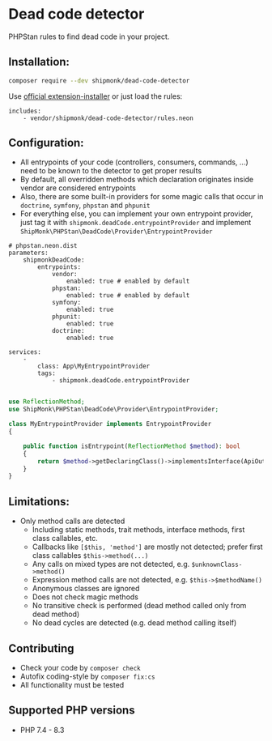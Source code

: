 # Dead code detector

PHPStan rules to find dead code in your project.

## Installation:

```sh
composer require --dev shipmonk/dead-code-detector
```

Use [official extension-installer](https://phpstan.org/user-guide/extension-library#installing-extensions) or just load the rules:

```neon
includes:
    - vendor/shipmonk/dead-code-detector/rules.neon
```


## Configuration:
- All entrypoints of your code (controllers, consumers, commands, ...) need to be known to the detector to get proper results
- By default, all overridden methods which declaration originates inside vendor are considered entrypoints
- Also, there are some built-in providers for some magic calls that occur in `doctrine`, `symfony`, `phpstan` and `phpunit`
- For everything else, you can implement your own entrypoint provider, just tag it with `shipmonk.deadCode.entrypointProvider` and implement `ShipMonk\PHPStan\DeadCode\Provider\EntrypointProvider`

```neon
# phpstan.neon.dist
parameters:
    shipmonkDeadCode:
        entrypoints:
            vendor:
                enabled: true # enabled by default
            phpstan:
                enabled: true # enabled by default
            symfony:
                enabled: true
            phpunit:
                enabled: true
            doctrine:
                enabled: true

services:
    -
        class: App\MyEntrypointProvider
        tags:
            - shipmonk.deadCode.entrypointProvider
```
```php

use ReflectionMethod;
use ShipMonk\PHPStan\DeadCode\Provider\EntrypointProvider;

class MyEntrypointProvider implements EntrypointProvider
{

    public function isEntrypoint(ReflectionMethod $method): bool
    {
        return $method->getDeclaringClass()->implementsInterface(ApiOutput::class));
    }
}
```

## Limitations:

- Only method calls are detected
  - Including static methods, trait methods, interface methods, first class callables, etc.
  - Callbacks like `[$this, 'method']` are mostly not detected; prefer first class callables `$this->method(...)`
  - Any calls on mixed types are not detected, e.g. `$unknownClass->method()`
  - Expression method calls are not detected, e.g. `$this->$methodName()`
  - Anonymous classes are ignored
  - Does not check magic methods
  - No transitive check is performed (dead method called only from dead method)
  - No dead cycles are detected (e.g. dead method calling itself)

## Contributing
- Check your code by `composer check`
- Autofix coding-style by `composer fix:cs`
- All functionality must be tested

## Supported PHP versions
- PHP 7.4 - 8.3
